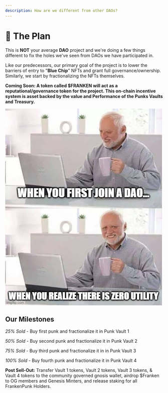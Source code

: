 ```yaml
---
description: How are we different from other DAOs?
---
```


# 🎯 The Plan

This is **NOT** your average **DAO** project and we're doing a few things different to fix the holes we've seen from DAOs we have participated in.

Like our predecessors, our primary goal of the project is to lower the barriers of entry to "**Blue Chip**" NFTs and grant full governance/ownership. Similarly, we start by fractionalizing the NFTs themselves.



**Coming Soon: A token called $FRANKEN will act as a reputational/governance token for the project. This on-chain incentive system is asset backed by the value and Performance of the Punks Vaults and Treasury.**&#x20;



![](../../.gitbook/assets/meme2.jpg)

## Our Milestones

_25% Sold_ - Buy first punk and fractionalize it in Punk Vault 1

_50% Sold_ - Buy second punk and fractionalize it in Punk Vault 2

_75% Sold_ - Buy third punk and fractionalize it in in Punk Vault 3

_100% Sold_ - Buy fourth punk and fractionalize it in Punk Vault 4

**Post Sell-Out:** Transfer Vault 1 tokens, Vault 2 tokens, Vault 3 tokens, & Vault 4 tokens to the community governed gnosis wallet, airdrop $Franken to OG members and Genesis Minters, and release staking for all FrankenPunk Holders.
